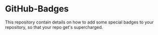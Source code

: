 # GitHub-Badges
This repository contain details on how to add some special badges to your repository, so that your repo get's supercharged.
